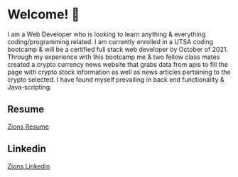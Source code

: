 # Welcome! 👋

I am a Web Developer who is looking to learn anything & everything coding/programming related. I am currently enrolled in a UTSA coding bootcamp & will be a certified full stack web developer by October of 2021. Through my experience with this bootcamp me & two fellow class mates created a crypto currency news website that grabs data from apis to fill the page with crypto stock information as well as news articles pertaining to the crypto selected. I have found myself prevailing in back end functionality & Java-scripting. 

## Resume 

[Zions Resume](https://docs.google.com/document/d/18HWJoeuPAth7L7n6pQNYusYYDDmsfoWUIKeQCEBBQaU/edit)

## Linkedin 

[Zions Linkedin](https://www.linkedin.com/in/zion-flores-684354214/)
